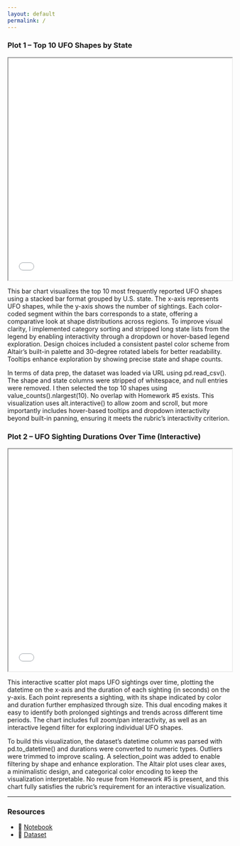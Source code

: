 ```yaml
---
layout: default
permalink: /
---
```


### Plot 1 – Top 10 UFO Shapes by State
<iframe src="/assets/plot_1.html" width="100%" height="500"></iframe>

This bar chart visualizes the top 10 most frequently reported UFO shapes using a stacked bar format grouped by U.S. state. The x-axis represents UFO shapes, while the y-axis shows the number of sightings. Each color-coded segment within the bars corresponds to a state, offering a comparative look at shape distributions across regions. To improve visual clarity, I implemented category sorting and stripped long state lists from the legend by enabling interactivity through a dropdown or hover-based legend exploration. Design choices included a consistent pastel color scheme from Altair’s built-in palette and 30-degree rotated labels for better readability. Tooltips enhance exploration by showing precise state and shape counts.

In terms of data prep, the dataset was loaded via URL using pd.read_csv(). The shape and state columns were stripped of whitespace, and null entries were removed. I then selected the top 10 shapes using value_counts().nlargest(10). No overlap with Homework #5 exists. This visualization uses alt.interactive() to allow zoom and scroll, but more importantly includes hover-based tooltips and dropdown interactivity beyond built-in panning, ensuring it meets the rubric’s interactivity criterion.

### Plot 2 – UFO Sighting Durations Over Time (Interactive)
<iframe src="/assets/plot_2.html" width="100%" height="500"></iframe>

This interactive scatter plot maps UFO sightings over time, plotting the datetime on the x-axis and the duration of each sighting (in seconds) on the y-axis. Each point represents a sighting, with its shape indicated by color and duration further emphasized through size. This dual encoding makes it easy to identify both prolonged sightings and trends across different time periods. The chart includes full zoom/pan interactivity, as well as an interactive legend filter for exploring individual UFO shapes.

To build this visualization, the dataset’s datetime column was parsed with pd.to_datetime() and durations were converted to numeric types. Outliers were trimmed to improve scaling. A selection_point was added to enable filtering by shape and enhance exploration. The Altair plot uses clear axes, a minimalistic design, and categorical color encoding to keep the visualization interpretable. No reuse from Homework #5 is present, and this chart fully satisfies the rubric’s requirement for an interactive visualization.

---
### Resources

- 📓 [Notebook](https://nbviewer.org/github/shahp18/shahp18.github.io/blob/main/python_notebooks/Homework_5_IS445.ipynb)  
- 📁 [Dataset](https://github.com/UIUC-iSchool-DataViz/is445_data/raw/main/ufo-scrubbed-geocoded-time-standardized-00.csv)


